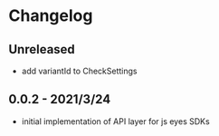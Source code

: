 # Changelog

## Unreleased

- add variantId to CheckSettings

## 0.0.2 - 2021/3/24

- initial implementation of API layer for js eyes SDKs